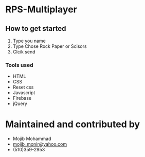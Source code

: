 # RPS-Multiplayer

## How to get started

1. Type you name 
2. Type Chose Rock Paper or Scisors
3. Clcik send 

### Tools used 

* HTML 
* CSS 
* Reset css
* Javascript 
* Firebase 
* jQuery 


# Maintained and contributed by

* Mojib Mohammad
* mojib_monir@yahoo.com
* (510)359-2953
